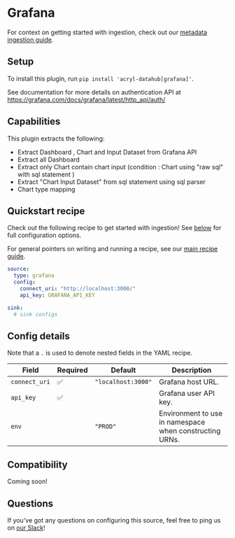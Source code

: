# Grafana

For context on getting started with ingestion, check out our [metadata ingestion guide](../README.md).

## Setup

To install this plugin, run `pip install 'acryl-datahub[grafana]'`.

See documentation for more details on authentication API at https://grafana.com/docs/grafana/latest/http_api/auth/

## Capabilities

This plugin extracts the following:

- Extract Dashboard , Chart and Input Dataset from Grafana API
- Extract all Dashboard
- Extract only Chart contain chart input
(condition : Chart using "raw sql" with sql statement )
- Extract "Chart Input Dataset" from sql statement using sql parser
- Chart type mapping

## Quickstart recipe

Check out the following recipe to get started with ingestion! See [below](#config-details) for full configuration options.

For general pointers on writing and running a recipe, see our [main recipe guide](../README.md#recipes).

```yml
source:
  type: grafana
  config:
    connect_uri: "http://localhost:3000/"
    api_key: GRAFANA_API_KEY

sink:
  # sink configs
```

## Config details

Note that a `.` is used to denote nested fields in the YAML recipe.

| Field         | Required | Default            | Description                                             |
| ------------- | -------- | ------------------ | ------------------------------------------------------- |
| `connect_uri` | ✅        | `"localhost:3000"` | Grafana host URL.                                      |
| `api_key`    | ✅        |                    | Grafana user API key.                                      |
| `env`         |          | `"PROD"`           | Environment to use in namespace when constructing URNs. |

## Compatibility

Coming soon!

## Questions

If you've got any questions on configuring this source, feel free to ping us on [our Slack](https://slack.datahubproject.io/)!
